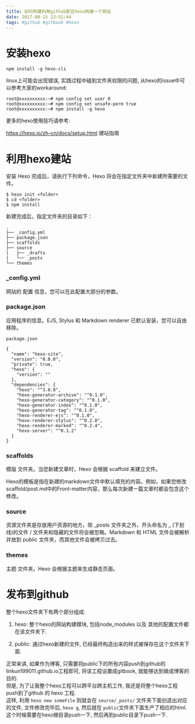 ```yaml
---
title: 如何构建利用github配合hexo构建一个网站
date: 2017-08-15 13:51:44
tags: #github #gitbook #hexo
---
```


# 安装hexo

```
npm install -g hexo-cli
```

linux上可能会出现错误, 实践过程中碰到文件夹权限的问题, 从hexo的issue中可以参考大家的workaround:

```
root@xxxxxxxxxx:~# npm config set user 0
root@xxxxxxxxxx:~# npm config set unsafe-perm true
root@xxxxxxxxxx:~# npm install -g hexo
```

更多的hexo使用技巧请参考:

https://hexo.io/zh-cn/docs/setup.html 建站指南


# 利用hexo建站


安装 Hexo 完成后，请执行下列命令，Hexo 将会在指定文件夹中新建所需要的文件。

```
$ hexo init <folder>
$ cd <folder>
$ npm install
```

新建完成后，指定文件夹的目录如下：

```
.
├── _config.yml
├── package.json
├── scaffolds
├── source
|   ├── _drafts
|   └── _posts
└── themes
```

### _config.yml  

网站的 配置 信息，您可以在此配置大部分的参数。

### package.json

应用程序的信息。EJS, Stylus 和 Markdown renderer 已默认安装，您可以自由移除。

```
package.json

{
  "name": "hexo-site",
  "version": "0.0.0",
  "private": true,
  "hexo": {
    "version": ""
  },
  "dependencies": {
    "hexo": "^3.0.0",
    "hexo-generator-archive": "^0.1.0",
    "hexo-generator-category": "^0.1.0",
    "hexo-generator-index": "^0.1.0",
    "hexo-generator-tag": "^0.1.0",
    "hexo-renderer-ejs": "^0.1.0",
    "hexo-renderer-stylus": "^0.2.0",
    "hexo-renderer-marked": "^0.2.4",
    "hexo-server": "^0.1.2"
  }
}
```

### scaffolds

模版 文件夹。当您新建文章时，Hexo 会根据 scaffold 来建立文件。

Hexo的模板是指在新建的markdown文件中默认填充的内容。例如，如果您修改scaffold/post.md中的Front-matter内容，那么每次新建一篇文章时都会包含这个修改。


### source

资源文件夹是存放用户资源的地方。除 _posts 文件夹之外，开头命名为 _ (下划线)的文件 / 文件夹和隐藏的文件将会被忽略。Markdown 和 HTML 文件会被解析并放到 public 文件夹，而其他文件会被拷贝过去。

### themes

主题 文件夹。Hexo 会根据主题来生成静态页面。


# 发布到github

整个hexo文件夹下有两个部分组成:

1. hexo: 整个hexo的网站构建模块, 包括node_modules 以及 其他的配置文件都在该文件夹下.

2. public: 通过hexo新建的文件, 已经最终构造出来的样式被保存在这个文件夹下面.

正常来讲, 如果作为博客, 只需要将public下的所有内容push到github的linkun199011.github.io工程即可, 将该工程设置成gitbook, 就能够达到做成博客的目的.    
但是, 为了让我整个hexo工程可以跨平台跨主机工作, 我还是将整个hexo工程push到了github 的 hexo 工程.    
这样, 利用 `hexo new someFile` 则就会在 `source/_posts/` 文件夹下面创造出对应的文件, 文件修改完毕后, `hexo g`, 然后就在 `public`文件夹下面生产了相应的html.   
这个时候需要在hexo根目录push一下, 然后再到public目录下push一下.
